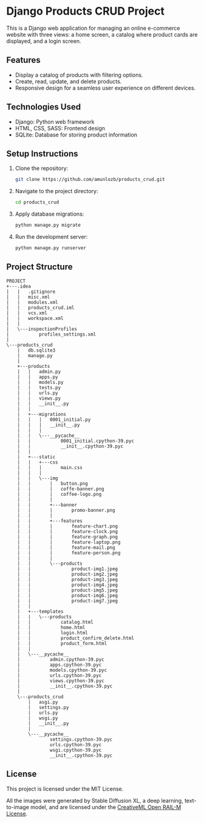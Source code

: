 # Django Products CRUD Project

This is a Django web application for managing an online e-commerce website with three views: a home screen, a catalog where product cards are displayed, and a login screen.

## Features

- Display a catalog of products with filtering options.
- Create, read, update, and delete products.
- Responsive design for a seamless user experience on different devices.

## Technologies Used

- Django: Python web framework
- HTML, CSS, SASS: Frontend design
- SQLite: Database for storing product information

## Setup Instructions

1. Clone the repository:

   ```bash
   git clone https://github.com/amunlozb/products_crud.git

2. Navigate to the project directory:

   ```bash
   cd products_crud
   
3. Apply database migrations:

   ```bash
   python manage.py migrate

4. Run the development server:

   ```bash
   python manage.py runserver

## Project Structure

```plaintext
PROJECT
+---.idea
|   |   .gitignore
|   |   misc.xml
|   |   modules.xml
|   |   products_crud.iml
|   |   vcs.xml
|   |   workspace.xml
|   |
|   \---inspectionProfiles
|           profiles_settings.xml
|
\---products_crud
    |   db.sqlite3
    |   manage.py
    |
    +---products
    |   |   admin.py
    |   |   apps.py
    |   |   models.py
    |   |   tests.py
    |   |   urls.py
    |   |   views.py
    |   |   __init__.py
    |   |
    |   +---migrations
    |   |   |   0001_initial.py
    |   |   |   __init__.py
    |   |   |
    |   |   \---__pycache__
    |   |           0001_initial.cpython-39.pyc
    |   |           __init__.cpython-39.pyc
    |   |
    |   +---static
    |   |   +---css
    |   |   |       main.css
    |   |   |
    |   |   \---img
    |   |       |   button.png
    |   |       |   coffe-banner.png
    |   |       |   coffee-logo.png
    |   |       |
    |   |       +---banner
    |   |       |       promo-banner.png
    |   |       |
    |   |       +---features
    |   |       |       feature-chart.png
    |   |       |       feature-clock.png
    |   |       |       feature-graph.png
    |   |       |       feature-laptop.png
    |   |       |       feature-mail.png
    |   |       |       feature-person.png
    |   |       |
    |   |       \---products
    |   |               product-img1.jpeg
    |   |               product-img2.jpeg
    |   |               product-img3.jpeg
    |   |               product-img4.jpeg
    |   |               product-img5.jpeg
    |   |               product-img6.jpeg
    |   |               product-img7.jpeg
    |   |
    |   +---templates
    |   |   \---products
    |   |           catalog.html
    |   |           home.html
    |   |           login.html
    |   |           product_confirm_delete.html
    |   |           product_form.html
    |   |
    |   \---__pycache__
    |           admin.cpython-39.pyc
    |           apps.cpython-39.pyc
    |           models.cpython-39.pyc
    |           urls.cpython-39.pyc
    |           views.cpython-39.pyc
    |           __init__.cpython-39.pyc
    |
    \---products_crud
        |   asgi.py
        |   settings.py
        |   urls.py
        |   wsgi.py
        |   __init__.py
        |
        \---__pycache__
                settings.cpython-39.pyc
                urls.cpython-39.pyc
                wsgi.cpython-39.pyc
                __init__.cpython-39.pyc
```

## License

This project is licensed under the MIT License.

All the images were generated by Stable Diffusion XL, a deep learning, text-to-image model, and are licensed under the [CreativeML Open RAIL-M License](https://huggingface.co/spaces/CompVis/stable-diffusion-license).

